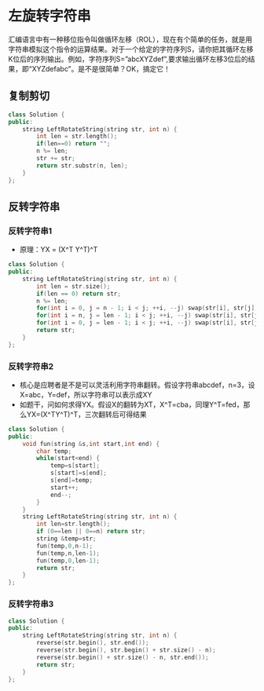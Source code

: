 # 左旋转字符串

汇编语言中有一种移位指令叫做循环左移（ROL），现在有个简单的任务，就是用字符串模拟这个指令的运算结果。对于一个给定的字符序列S，请你把其循环左移K位后的序列输出。例如，字符序列S=”abcXYZdef”,要求输出循环左移3位后的结果，即“XYZdefabc”。是不是很简单？OK，搞定它！

## 复制剪切

```cpp
class Solution {
public:
    string LeftRotateString(string str, int n) {
        int len = str.length();
        if(len==0) return "";
        n %= len;
        str += str;
        return str.substr(n, len);
    }
};
```

## 反转字符串

### 反转字符串1

- 原理：YX = (X^T Y^T)^T

```cpp
class Solution {
public:
    string LeftRotateString(string str, int n) {
        int len = str.size();
        if(len == 0) return str;
        n %= len;
        for(int i = 0, j = n - 1; i < j; ++i, --j) swap(str[i], str[j]);
        for(int i = n, j = len - 1; i < j; ++i, --j) swap(str[i], str[j]);
        for(int i = 0, j = len - 1; i < j; ++i, --j) swap(str[i], str[j]);
        return str;
    }
};
```

### 反转字符串2

- 核心是应聘者是不是可以灵活利用字符串翻转。假设字符串abcdef，n=3，设X=abc，Y=def，所以字符串可以表示成XY  
- 如题干，问如何求得YX。假设X的翻转为XT，X^T=cba，同理Y^T=fed，那么YX=(X^TY^T)^T，三次翻转后可得结果  

```cpp
class Solution {
public:
    void fun(string &s,int start,int end) {
        char temp;
        while(start<end) {
            temp=s[start];
            s[start]=s[end];
            s[end]=temp;
            start++;
            end--;
        }
    }
    string LeftRotateString(string str, int n) {
        int len=str.length();
        if (0==len || 0==n) return str;
        string &temp=str;
        fun(temp,0,n-1);
        fun(temp,n,len-1);
        fun(temp,0,len-1);
        return str;
    }
};
```

### 反转字符串3

```cpp
class Solution {
public:
    string LeftRotateString(string str, int n) {
        reverse(str.begin(), str.end());
        reverse(str.begin(), str.begin() + str.size() - n);
        reverse(str.begin() + str.size() - n, str.end());
        return str;
    }
};
```
